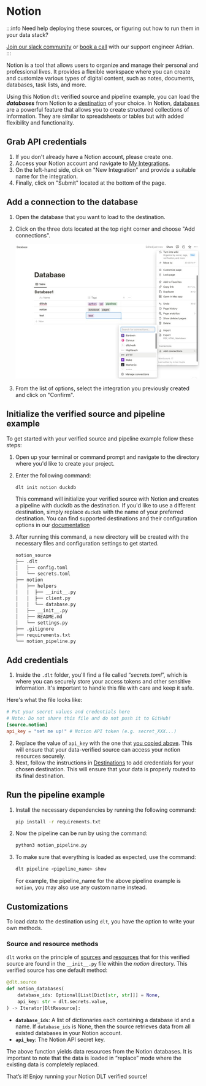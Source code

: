 # Notion

:::info
Need help deploying these sources, or figuring out how to run them in your data stack?

[Join our slack community](https://dlthub-community.slack.com/join/shared_invite/zt-1slox199h-HAE7EQoXmstkP_bTqal65g) or [book a call](https://calendar.app.google/kiLhuMsWKpZUpfho6) with our support engineer Adrian.
:::


Notion is a tool that allows users to organize and manage their personal and professional lives.
It provides a flexible workspace where you can create and customize various types of digital content,
such as notes, documents, databases, task lists, and more.

Using this Notion `dlt` verified source and pipeline example, you can load the ***databases*** from Notion to a [destination](../destinations/duckdb) of your choice.
In Notion, [databases](https://www.notion.so/help/intro-to-databases) are a powerful feature that allows you to create structured collections of information.
They are similar to spreadsheets or tables but with added flexibility and functionality.

## Grab API credentials

1. If you don't already have a Notion account, please create one.
2. Access your Notion account and navigate to [My Integrations](https://www.notion.so/my-integrations).
3. On the left-hand side, click on "New Integration" and provide a suitable name for the integration.
4. Finally, click on "Submit" located at the bottom of the page.

## Add a connection to the database

1. Open the database that you want to load to the destination.
2. Click on the three dots located at the top right corner and choose "Add connections".

    ![Notion Database](./docs_images/Notion_Database_2.jpeg)


3. From the list of options, select the integration you previously created and click on "Confirm".

## Initialize the verified source and pipeline example

To get started with your verified source and pipeline example follow these steps:

1. Open up your terminal or command prompt and navigate to the directory where you'd like to create your project.
2. Enter the following command:

    ```bash
    dlt init notion duckdb
    ```

    This command will initialize your verified source with Notion and creates a pipeline with duckdb as the destination.
    If you'd like to use a different destination, simply replace `duckdb` with the name of your preferred destination.
    You can find supported destinations and their configuration options in our [documentation](../destinations/duckdb)

3. After running this command, a new directory will be created with the necessary files and configuration settings to get started.

    ```
    notion_source
    ├── .dlt
    │   ├── config.toml
    │   └── secrets.toml
    ├── notion
    │   ├── helpers
    │   │  ├── __init__.py
    │   │  ├── client.py
    │   │  └── database.py
    │   ├── __init__.py
    │   ├── README.md
    │   └── settings.py
    ├── .gitignore
    ├── requirements.txt
    └── notion_pipeline.py
    ```


## Add credentials

1. Inside the `.dlt` folder, you'll find a file called “*secrets.toml*”, which is where you can securely store your access tokens and other sensitive information. It's important to handle this file with care and keep it safe.

Here's what the file looks like:

```toml
# Put your secret values and credentials here
# Note: Do not share this file and do not push it to GitHub!
[source.notion]
api_key = "set me up!" # Notion API token (e.g. secret_XXX...)
```

2. Replace the value of `api_key` with the one that [you copied above](notion.md#grab-api-credentials). This will ensure that your data-verified source can access your notion resources securely.
3. Next, follow the instructions in [Destinations](../destinations/duckdb) to add credentials for your chosen destination. This will ensure that your data is properly routed to its final destination.

## Run the pipeline example

1. Install the necessary dependencies by running the following command:

    ```bash
    pip install -r requirements.txt
    ```

2. Now the pipeline can be run by using the command:

    ```bash
    python3 notion_pipeline.py
    ```

3. To make sure that everything is loaded as expected, use the command:

    ```bash
    dlt pipeline <pipeline_name> show
    ```

    For example, the pipeline_name for the above pipeline example is `notion`, you may also use any custom name instead.


## Customizations

To load data to the destination using `dlt`, you have the option to write your own methods.

### Source and resource methods

`dlt` works on the principle of [sources](https://dlthub.com/docs/general-usage/source)
and [resources](https://dlthub.com/docs/general-usage/resource) that for this verified
source are found in the `__init__.py` file within the *notion* directory.
This verified source has one default method:

```python
@dlt.source
def notion_databases(
    database_ids: Optional[List[Dict[str, str]]] = None,
    api_key: str = dlt.secrets.value,
) -> Iterator[DltResource]:

```

- **`database_ids`**: A list of dictionaries each containing a database id and a name.
                      If `database_ids` is None, then the source retrieves data from all existed databases in your Notion account.
- **`api_key`**: The Notion API secret key.

The above function yields data resources from the Notion databases.
It is important to note that the data is loaded in “replace” mode where the existing data is completely replaced.

That’s it! Enjoy running your Notion DLT verified source!
